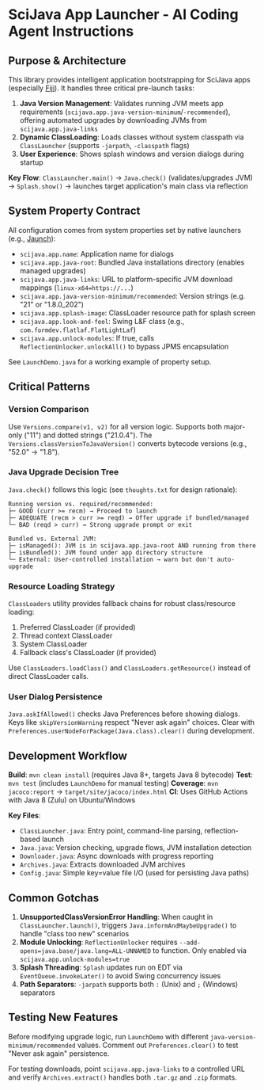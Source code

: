# SciJava App Launcher - AI Coding Agent Instructions

## Purpose & Architecture

This library provides intelligent application bootstrapping for SciJava apps (especially [Fiji](https://fiji.sc/)). It handles three critical pre-launch tasks:

1. **Java Version Management**: Validates running JVM meets app requirements (`scijava.app.java-version-minimum`/`-recommended`), offering automated upgrades by downloading JVMs from `scijava.app.java-links`
2. **Dynamic ClassLoading**: Loads classes without system classpath via `ClassLauncher` (supports `-jarpath`, `-classpath` flags)
3. **User Experience**: Shows splash windows and version dialogs during startup

**Key Flow**: `ClassLauncher.main()` → `Java.check()` (validates/upgrades JVM) → `Splash.show()` → launches target application's main class via reflection

## System Property Contract

All configuration comes from system properties set by native launchers (e.g., [Jaunch](https://github.com/apposed/jaunch)):

- `scijava.app.name`: Application name for dialogs
- `scijava.app.java-root`: Bundled Java installations directory (enables managed upgrades)
- `scijava.app.java-links`: URL to platform-specific JVM download mappings (`linux-x64=https://...`)
- `scijava.app.java-version-minimum/recommended`: Version strings (e.g. "21" or "1.8.0_202")
- `scijava.app.splash-image`: ClassLoader resource path for splash screen
- `scijava.app.look-and-feel`: Swing L&F class (e.g., `com.formdev.flatlaf.FlatLightLaf`)
- `scijava.app.unlock-modules`: If true, calls `ReflectionUnlocker.unlockAll()` to bypass JPMS encapsulation

See `LaunchDemo.java` for a working example of property setup.

## Critical Patterns

### Version Comparison
Use `Versions.compare(v1, v2)` for all version logic. Supports both major-only ("11") and dotted strings ("21.0.4"). The `Versions.classVersionToJavaVersion()` converts bytecode versions (e.g., "52.0" → "1.8").

### Java Upgrade Decision Tree
`Java.check()` follows this logic (see `thoughts.txt` for design rationale):

```
Running version vs. required/recommended:
├─ GOOD (curr >= recm) → Proceed to launch
├─ ADEQUATE (recm > curr >= reqd) → Offer upgrade if bundled/managed
└─ BAD (reqd > curr) → Strong upgrade prompt or exit

Bundled vs. External JVM:
├─ isManaged(): JVM is in scijava.app.java-root AND running from there
├─ isBundled(): JVM found under app directory structure
└─ External: User-controlled installation → warn but don't auto-upgrade
```

### Resource Loading Strategy
`ClassLoaders` utility provides fallback chains for robust class/resource loading:
1. Preferred ClassLoader (if provided)
2. Thread context ClassLoader
3. System ClassLoader
4. Fallback class's ClassLoader (if provided)

Use `ClassLoaders.loadClass()` and `ClassLoaders.getResource()` instead of direct ClassLoader calls.

### User Dialog Persistence
`Java.askIfAllowed()` checks Java Preferences before showing dialogs. Keys like `skipVersionWarning` respect "Never ask again" choices. Clear with `Preferences.userNodeForPackage(Java.class).clear()` during development.

## Development Workflow

**Build**: `mvn clean install` (requires Java 8+, targets Java 8 bytecode)
**Test**: `mvn test` (includes `LaunchDemo` for manual testing)
**Coverage**: `mvn jacoco:report` → `target/site/jacoco/index.html`
**CI**: Uses GitHub Actions with Java 8 (Zulu) on Ubuntu/Windows

**Key Files**:
- `ClassLauncher.java`: Entry point, command-line parsing, reflection-based launch
- `Java.java`: Version checking, upgrade flows, JVM installation detection
- `Downloader.java`: Async downloads with progress reporting
- `Archives.java`: Extracts downloaded JVM archives
- `Config.java`: Simple key=value file I/O (used for persisting Java paths)

## Common Gotchas

1. **UnsupportedClassVersionError Handling**: When caught in `ClassLauncher.launch()`, triggers `Java.informAndMaybeUpgrade()` to handle "class too new" scenarios
2. **Module Unlocking**: `ReflectionUnlocker` requires `--add-opens=java.base/java.lang=ALL-UNNAMED` to function. Only enabled via `scijava.app.unlock-modules=true`
3. **Splash Threading**: `Splash` updates run on EDT via `EventQueue.invokeLater()` to avoid Swing concurrency issues
4. **Path Separators**: `-jarpath` supports both `:` (Unix) and `;` (Windows) separators

## Testing New Features

Before modifying upgrade logic, run `LaunchDemo` with different `java-version-minimum/recommended` values. Comment out `Preferences.clear()` to test "Never ask again" persistence.

For testing downloads, point `scijava.app.java-links` to a controlled URL and verify `Archives.extract()` handles both `.tar.gz` and `.zip` formats.
